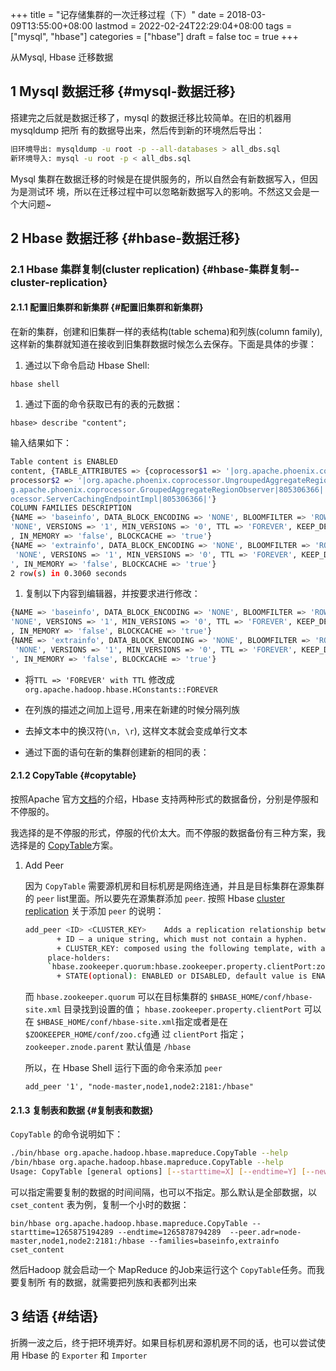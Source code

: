 +++
title = "记存储集群的一次迁移过程（下）"
date = 2018-03-09T13:55:00+08:00
lastmod = 2022-02-24T22:29:04+08:00
tags = ["mysql", "hbase"]
categories = ["hbase"]
draft = false
toc = true
+++

从Mysql, Hbase 迁移数据


## <span class="section-num">1</span> Mysql 数据迁移 {#mysql-数据迁移}

搭建完之后就是数据迁移了，mysql 的数据迁移比较简单。在旧的机器用 mysqldump 把所 有的数据导出来，然后传到新的环境然后导出：

```sh
旧环境导出: mysqldump -u root -p --all-databases > all_dbs.sql
新环境导入: mysql -u root -p < all_dbs.sql
```

Mysql 集群在数据迁移的时候是在提供服务的，所以自然会有新数据写入，但因为是测试环 境，所以在迁移过程中可以忽略新数据写入的影响。不然这又会是一个大问题~


## <span class="section-num">2</span> Hbase 数据迁移 {#hbase-数据迁移}


### <span class="section-num">2.1</span> Hbase 集群复制(cluster replication) {#hbase-集群复制--cluster-replication}


#### <span class="section-num">2.1.1</span> 配置旧集群和新集群 {#配置旧集群和新集群}

在新的集群，创建和旧集群一样的表结构(table schema)和列族(column family),这样新的集群就知道在接收到旧集群数据时候怎么去保存。下面是具体的步骤：

1.  通过以下命令启动 Hbase Shell:

<!--listend-->

```shell
hbase shell
```

1.  通过下面的命令获取已有的表的元数据：

<!--listend-->

```shell
hbase> describe "content";
```

输入结果如下：

```sh
Table content is ENABLED
content, {TABLE_ATTRIBUTES => {coprocessor$1 => '|org.apache.phoenix.coprocessor.ScanRegionObserver|805306366|', co
processor$2 => '|org.apache.phoenix.coprocessor.UngroupedAggregateRegionObserver|805306366|', coprocessor$3 => '|or
g.apache.phoenix.coprocessor.GroupedAggregateRegionObserver|805306366|', coprocessor$4 => '|org.apache.phoenix.copr
ocessor.ServerCachingEndpointImpl|805306366|'}
COLUMN FAMILIES DESCRIPTION
{NAME => 'baseinfo', DATA_BLOCK_ENCODING => 'NONE', BLOOMFILTER => 'ROW', REPLICATION_SCOPE => '0', COMPRESSION =>
'NONE', VERSIONS => '1', MIN_VERSIONS => '0', TTL => 'FOREVER', KEEP_DELETED_CELLS => 'FALSE', BLOCKSIZE => '65536'
, IN_MEMORY => 'false', BLOCKCACHE => 'true'}
{NAME => 'extrainfo', DATA_BLOCK_ENCODING => 'NONE', BLOOMFILTER => 'ROW', REPLICATION_SCOPE => '0', COMPRESSION =>
 'NONE', VERSIONS => '1', MIN_VERSIONS => '0', TTL => 'FOREVER', KEEP_DELETED_CELLS => 'FALSE', BLOCKSIZE => '65536
', IN_MEMORY => 'false', BLOCKCACHE => 'true'}
2 row(s) in 0.3060 seconds
```

1.  复制以下内容到编辑器，并按要求进行修改：

<!--listend-->

```sh
{NAME => 'baseinfo', DATA_BLOCK_ENCODING => 'NONE', BLOOMFILTER => 'ROW', REPLICATION_SCOPE => '0', COMPRESSION =>
'NONE', VERSIONS => '1', MIN_VERSIONS => '0', TTL => 'FOREVER', KEEP_DELETED_CELLS => 'FALSE', BLOCKSIZE => '65536'
, IN_MEMORY => 'false', BLOCKCACHE => 'true'}
{NAME => 'extrainfo', DATA_BLOCK_ENCODING => 'NONE', BLOOMFILTER => 'ROW', REPLICATION_SCOPE => '0', COMPRESSION =>
 'NONE', VERSIONS => '1', MIN_VERSIONS => '0', TTL => 'FOREVER', KEEP_DELETED_CELLS => 'FALSE', BLOCKSIZE => '65536
', IN_MEMORY => 'false', BLOCKCACHE => 'true'}
```

-   将`TTL => 'FOREVER' with TTL` 修改成 `org.apache.hadoop.hbase.HConstants::FOREVER`
-   在列族的描述之间加上逗号`,`用来在新建的时候分隔列族
-   去掉文本中的换汉符(`\n, \r`), 这样文本就会变成单行文本

-   通过下面的语句在新的集群创建新的相同的表：


#### <span class="section-num">2.1.2</span> CopyTable {#copytable}

按照Apache 官方[文档](https://hbase.apache.org/book.html#ops.backup)的介绍，Hbase 支持两种形式的数据备份，分别是停服和不停服的。

我选择的是不停服的形式，停服的代价太大。而不停服的数据备份有三种方案，我选择是的 [CopyTable](https://hbase.apache.org/book.html#copy.table)方案。

<!--list-separator-->

1.  Add Peer

    因为 `CopyTable` 需要源机房和目标机房是网络连通，并且是目标集群在源集群的 `peer` list里面。所以要先在源集群添加 `peer`. 按照 Hbase [cluster replication](https://hbase.apache.org/book.html#_cluster_replication) 关于添加 `peer` 的说明：

    ```sh
    add_peer <ID> <CLUSTER_KEY>    Adds a replication relationship between two clusters.
           + ID — a unique string, which must not contain a hyphen.
           + CLUSTER_KEY: composed using the following template, with appropriate
    	 place-holders:
    	 `hbase.zookeeper.quorum:hbase.zookeeper.property.clientPort:zookeeper.znode.parent`
           + STATE(optional): ENABLED or DISABLED, default value is ENABLED
    ```

    而 `hbase.zookeeper.quorum` 可以在目标集群的 `$HBASE_HOME/conf/hbase-site.xml`
    目录找到设置的值； `hbase.zookeeper.property.clientPort` 可以在 `$HBASE_HOME/conf/hbase-site.xml`指定或者是在 `$ZOOKEEPER_HOME/conf/zoo.cfg`通 过 `clientPort` 指定； `zookeeper.znode.parent` 默认值是 `/hbase`

    所以，在 Hbase Shell 运行下面的命令来添加 `peer`

    ```shell
    add_peer '1', "node-master,node1,node2:2181:/hbase"
    ```


#### <span class="section-num">2.1.3</span> 复制表和数据 {#复制表和数据}

`CopyTable` 的命令说明如下：

```sh
./bin/hbase org.apache.hadoop.hbase.mapreduce.CopyTable --help
/bin/hbase org.apache.hadoop.hbase.mapreduce.CopyTable --help
Usage: CopyTable [general options] [--starttime=X] [--endtime=Y] [--new.name=NEW] [--peer.adr=ADR] <tablename>
```

可以指定需要复制的数据的时间间隔，也可以不指定。那么默认是全部数据，以 `cset_content` 表为例，复制一个小时的数据：

```shell
bin/hbase org.apache.hadoop.hbase.mapreduce.CopyTable --starttime=1265875194289 --endtime=1265878794289  --peer.adr=node-master,node1,node2:2181:/hbase --families=baseinfo,extrainfo cset_content
```

然后Hadoop 就会启动一个 MapReduce 的Job来运行这个 `CopyTable`任务。而我要复制所 有的数据，就需要把列族和表都列出来


## <span class="section-num">3</span> 结语 {#结语}

折腾一波之后，终于把环境弄好。如果目标机房和源机房不同的话，也可以尝试使用 Hbase 的 `Exporter` 和 `Importer`
